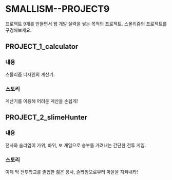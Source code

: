 # SMALLISM--PROJECT9
프로젝트 9개를 만들면서 웹 개발 실력을 쌓는 목적의 프로젝트. 스몰리즘의 프로젝트를 구경해보세요.


## PROJECT_1_calculator
### 내용
스몰리즘 디자인의 계산기.

### 스토리
계산기를 이용해 어려운 계산을 손쉽게!

## PROJECT_2_slimeHunter
### 내용
전사와 슬라임이 가위, 바위, 보 게임으로 승부를 가려내는 간단한 전투 게임.

### 스토리
이제 막 전투학교를 졸업한 젊은 용사, 슬라임으로부터 마을을 지켜내라!
